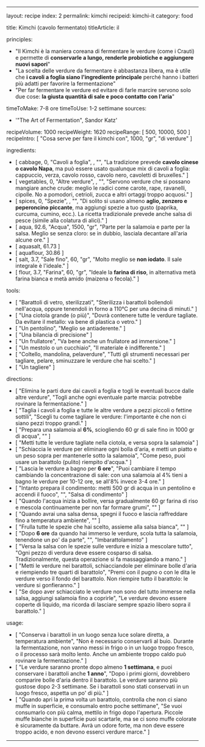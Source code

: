 ---

layout: recipe
index: 2
permalink: kimchi
recipeid: kimchi-it
category: food

title: Kimchi (cavolo fermentato)
titleArticle: il

principles:
  - "Il Kimchi è la maniera coreana di fermentare le verdure (come i Crauti) e permette di <strong>conservarle a lungo, renderle probiotiche e aggiungere nuovi sapori</strong>"
  - "La scelta delle verdure da fermentare è abbastanza libera, ma è utile che <strong>i cavoli a foglia siano l'ingrediente principale</strong> perché hanno i batteri più adatti per favorire la fermentazione"
  - "Per far fermentare le verdure ed evitare di farle marcire servono solo due cose: <strong>la giusta quantità di sale e poco contatto con l'aria</strong>"

timeToMake: 7-8 ore
timeToUse: 1-2 settimane
sources:
  - '"The Art of Fermentation", Sandor Katz'

recipeVolume: 1000
recipeWeight: 1620
recipeRange: [ 500, 10000, 500 ]
recipeIntro: [ "Cosa serve per fare il kimchi con", 1000, "gr", "di verdure" ]

ingredients:
  - [ cabbage, 0, "Cavoli a foglia", , "", "La tradizione prevede <strong>cavolo cinese o cavolo Napa</strong>, ma può essere usato qualunque mix di cavoli a foglia: cappuccio, verza, cavolo rosso, cavolo nero, cavoletti di bruxelles." ]
  - [ vegetables, 0, "Altre verdure", , "", "Servono verdure che si possano mangiare anche crude: meglio le radici come carote, rape, ravanelli, cipolle. No a pomodori, cetrioli, zucca e altri ortaggi troppo acquosi." ]
  - [ spices, 0, "Spezie", , "", "Di solito si usano almeno <strong>aglio, zenzero e peperoncino piccante</strong>, ma aggiungi spezie a tuo gusto (paprika, curcuma, cumino, ecc.). La ricetta tradizionale prevede anche salsa di pesce (simile alla colatura di alici)." ]
  - [ aqua, 92.6, "Acqua", 1500, "gr", "Parte per la salamoia e parte per la salsa. Meglio se senza cloro: se in dubbio, lasciala decantare all'aria alcune ore." ]
  - [ aquasalt, 61.73 ]
  - [ aquaflour, 30.86 ]
  - [ salt, 3.7, "Sale fino", 60, "gr", "Molto meglio se <strong>non iodato</strong>. Il sale integrale è l'ideale." ]
  - [ flour, 3.7, "Farina", 60, "gr", "Ideale la <strong>farina di riso</strong>, in alternativa metà farina bianca e metà amido (maizena o fecola)." ]

tools:
  - [ "Barattoli di vetro, sterilizzati", "Sterilizza i barattoli bollendoli nell'acqua, oppure tenendoli in forno a 110°C per una decina di minuti." ]
  - [ "Una ciotola grande (o più)", "Dovrà contenere tutte le verdure tagliate. Da evitare il metallo: va bene di plastica o vetro." ]
  - [ "Un pentolino", "Meglio se antiaderente." ]
  - [ "Una bilancia di precisione" ]
  - [ "Un frullatore", "Va bene anche un frullatore ad immersione." ]
  - [ "Un mestolo o un cucchiaio", "Il materiale è indifferente." ]
  - [ "Coltello, mandolina, pelaverdure", "Tutti gli strumenti necessari per tagliare, pelare, sminuzzare le verdure che hai scelto." ]
  - [ "Un tagliere" ]

directions:
  - [ "Elimina le parti dure dai cavoli a foglia e togli le eventuali bucce dalle altre verdure", "Togli anche ogni eventuale parte marcia: potrebbe rovinare la fermentazione." ]
  - [ "Taglia i cavoli a foglia e tutte le altre verdure a pezzi piccoli o fettine sottili", "Scegli tu come tagliare le verdure: l'importante è che non ci siano pezzi troppo grandi." ]
  - [ "Prepara una salamoia al <strong>6%</strong>, sciogliendo <span class='qtyspan'><span data-qty='salt'>60</span> gr</span> di sale fino in <span class='qtyspan'><span data-qty='aquasalt'>1000</span> gr</span> di acqua", "" ]
  - [ "Metti tutte le verdure tagliate nella ciotola, e versa sopra la salamoia" ]
  - [ "Schiaccia le verdure per eliminare ogni bolla d'aria, e metti un piatto e un peso sopra per mantenerle sotto la salamoia", "Come peso, puoi usare un barattolo (pulito) riempito d'acqua." ]
  - [ "Lascia le verdure a bagno per <strong>6 ore</strong>", "Puoi cambiare il tempo cambiando la concentrazione di sale: con una salamoia al 4% tieni a bagno le verdure per 10-12 ore, se all'8% invece 3-4 ore." ]
  - [ "Intanto prepara il condimento: metti <span class='qtyspan'><span data-qty='aquaflour'>500</span> gr</span> di acqua in un pentolino e accendi il fuoco", "", "Salsa di condimento" ]
  - [ "Quando l'acqua inizia a bollire, versa gradualmente <span class='qtyspan'><span data-qty='flour'>60</span> gr</span> farina di riso e mescola continuamente per non far formare grumi", "" ]
  - [ "Quando avrai una salsa densa, spegni il fuoco e lascia raffreddare fino a temperatura ambiente", "" ]
  - [ "Frulla tutte le spezie che hai scelto, assieme alla salsa bianca", "" ]
  - [ "Dopo <strong>6 ore</strong> da quando hai immerso le verdure, scola tutta la salamoia, tenendone un po' da parte", "", "Imbarattolamento" ]
  - [ "Versa la salsa con le spezie sulle verdure e inizia a mescolare tutto", "Ogni pezzo di verdura deve essere cosparso di salsa. Tradizionalmente, questa operazione si fa massaggiando a mano." ]
  - [ "Metti le verdure nei barattoli, schiacciandole per eliminare bolle d'aria e riempiendo tre quarti di barattolo", "Premi con il pugno o con le dita le verdure verso il fondo del barattolo. Non riempire tutto il barattolo: le verdure si gonfieranno." ]
  - [ "Se dopo aver schiacciato le verdure non sono del tutto immerse nella salsa, aggiungi salamoia fino a coprirle", "Le verdure devono essere coperte di liquido, ma ricorda di lasciare sempre spazio libero sopra il barattolo." ]

usage:
  - [ "Conserva i barattoli in un luogo senza luce solare diretta, a temperatura ambiente", "Non è necessario conservarli al buio. Durante la fermentazione, non vanno messi in frigo o in un luogo troppo fresco, o il processo sarà molto lento. Anche un ambiente troppo caldo può rovinare la fermentazione." ]
  - [ "Le verdure saranno pronte dopo almeno <strong>1 settimana</strong>, e puoi conservare i barattoli anche <strong>1 anno</strong>", "Dopo i primi giorni, dovrebbero comparire bolle d'aria dentro il barattolo. Le verdure saranno più gustose dopo 2-3 settimane. Se i barattoli sono stati conservati in un luogo fresco, aspetta un po' di più." ]
  - [ "Quando apri la prima volta un barattolo, controlla che non ci siano muffe in superficie, e consumalo entro poche settimane", "Se vuoi consumarlo con più calma, mettilo in frigo dopo l'apertura. Piccole muffe bianche in superficie puoi scartarle, ma se ci sono muffe colorate è sicuramente da buttare. Avrà un odore forte, ma non deve essere troppo acido, e non devono esserci verdure marce." ]

---